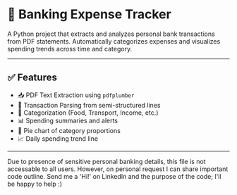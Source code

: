 # 💼 Banking Expense Tracker

A Python project that extracts and analyzes personal bank transactions from PDF statements. Automatically categorizes expenses and visualizes spending trends across time and category.

---

## ✅ Features

- 📥 PDF Text Extraction using `pdfplumber`
- 🧾 Transaction Parsing from semi-structured lines
- 🧠 Categorization (Food, Transport, Income, etc.)
- 📊 Spending summaries and alerts
- 🥧 Pie chart of category proportions
- 📈 Daily spending trend line

---
Due to presence of sensitive personal banking details, this file is not accessable to all users. However, on personal request I can share important code outline. Send me a 'Hi!' on LinkedIn and the purpose of the code; I'll be happy to help :)

